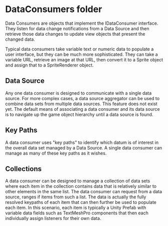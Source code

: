 ﻿# DataConsumers folder

Data Consumers are objects that implement the IDataConsumer interface.  They listen for data change notifications from a Data Source and then retrieve those data changes to update view objects that present the changed data. 

Typical data consumers take variable text or numeric data to populate a user interface, but they can be much more sophisticated. They can take a variable URL, retrieve an image at that URL, then convert it to a Sprite object and assign that to a SpriteRenderer object. 

## Data Source

Any one data consumer is designed to communicate with a single data source.  For more complex cases, a data source aggregator can be used to combine data sets from multiple data sources. This feature does not exist yet.  The default means of associating a data consumer and its data source is to navigate up the game object hierarchy until a data source is found.

## Key Paths

A data consumer uses "key paths" to identify which datum is of interest in the overall data set managed by a Data Source.  A single data consumer can manage as many of these key paths as it wishes. 

## Collections

A data consumer can be designed to manage a collection of data sets where each item in the collection contains data that is relatively similar to other elements in the same list.  The data consumer can request from a data source, ranges if items from such a list. The data is actually the fully resolved keypaths of each item that can then further be used to populate each item. In this scenario, each item is typically a Unity Prefab with variable data fields such as TextMeshPro components that then each individually assign listeners for their own data.


